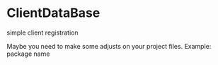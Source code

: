 # ClientDataBase
simple client registration

Maybe you need to make some adjusts on your project files. 
Example: package name
